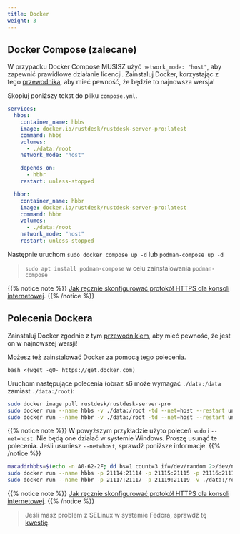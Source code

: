 ```yaml
---
title: Docker
weight: 3
---
```


## Docker Compose (zalecane)

W przypadku Docker Compose MUSISZ użyć `network_mode: "host"`, aby zapewnić prawidłowe działanie licencji. Zainstaluj Docker, korzystając z tego [przewodnika](https://docs.docker.com/engine/install), aby mieć pewność, że będzie to najnowsza wersja!

Skopiuj poniższy tekst do pliku `compose.yml`.

```yaml
services:
  hbbs:
    container_name: hbbs
    image: docker.io/rustdesk/rustdesk-server-pro:latest
    command: hbbs
    volumes:
      - ./data:/root
    network_mode: "host"

    depends_on:
      - hbbr
    restart: unless-stopped

  hbbr:
    container_name: hbbr
    image: docker.io/rustdesk/rustdesk-server-pro:latest
    command: hbbr
    volumes:
      - ./data:/root
    network_mode: "host"
    restart: unless-stopped
```

Następnie uruchom `sudo docker compose up -d` lub `podman-compose up -d`

> `sudo apt install podman-compose` w celu zainstalowania `podman-compose`

{{% notice note %}}
[Jak ręcznie skonfigurować protokół HTTPS dla konsoli internetowej](https://rustdesk.com/docs/pl/self-host/rustdesk-server-pro/faq/#ręczna-konfiguracja-https-dla-konsoli-webowej).
{{% /notice %}}

## Polecenia Dockera

Zainstaluj Docker zgodnie z tym [przewodnikiem](https://docs.docker.com/engine/install), aby mieć pewność, że jest on w najnowszej wersji!

Możesz też zainstalować Docker za pomocą tego polecenia.

```
bash <(wget -qO- https://get.docker.com)
```

Uruchom następujące polecenia (obraz s6 może wymagać `./data:/data` zamiast `./data:/root`):

```sh
sudo docker image pull rustdesk/rustdesk-server-pro
sudo docker run --name hbbs -v ./data:/root -td --net=host --restart unless-stopped docker.io/rustdesk/rustdesk-server-pro hbbs
sudo docker run --name hbbr -v ./data:/root -td --net=host --restart unless-stopped docker.io/rustdesk/rustdesk-server-pro hbbr
```

{{% notice note %}}
W powyższym przykładzie użyto poleceń `sudo` i `--net=host`. Nie będą one działać w systemie Windows. Proszę usunąć te polecenia. Jeśli usuniesz `--net=host`, sprawdź poniższe informacje.
{{% /notice %}}

```sh
macaddrhbbs=$(echo -n A0-62-2F; dd bs=1 count=3 if=/dev/random 2>/dev/null |hexdump -v -e '/1 "-%02X"')
sudo docker run --name hbbs -p 21114:21114 -p 21115:21115 -p 21116:21116 -p 21116:21116/udp -p 21118:21118 -v ./data:/root -td --mac-address="$macaddrhbbs" --restart unless-stopped docker.io/rustdesk/rustdesk-server-pro hbbs
sudo docker run --name hbbr -p 21117:21117 -p 21119:21119 -v ./data:/root -td --restart unless-stopped docker.io/rustdesk/rustdesk-server-pro hbbr
```

{{% notice note %}}
[Jak ręcznie skonfigurować protokół HTTPS dla konsoli internetowej](https://rustdesk.com/docs/pl/self-host/rustdesk-server-pro/faq/#ręczna-konfiguracja-https-dla-konsoli-webowej).
{{% /notice %}}


> Jeśli masz problem z SELinux w systemie Fedora, sprawdź tę [kwestię](https://github.com/rustdesk/rustdesk-server/issues/230).
